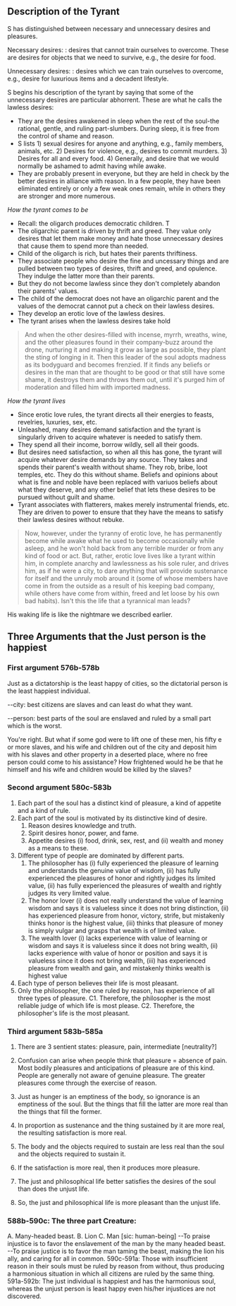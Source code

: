 ## Description of the Tyrant

S has distinguished between necessary and unnecessary desires and pleasures. 

Necessary desires:
: desires that cannot train ourselves to overcome. These are desires for objects that we need to survive, e.g., the desire for food. 

Unnecessary desires: 
: desires which we can train ourselves to overcome, e.g., desire for luxurious items and a decadent lifestyle. 

S begins his description of the tyrant by saying that some of the unnecessary desires are particular abhorrent. These are what he calls the lawless desires: 

+ They are the desires awakened in sleep when the rest of the soul-the rational, gentle, and ruling part-slumbers. During sleep, it is free from the control of shame and reason.
+ S lists 1) sexual desires for anyone and anything, e.g., family members, animals, etc. 2) Desires for violence, e.g., desires to commit murders. 3) Desires for all and every food. 4) Generally, and desire that we would normally be ashamed to admit having while awake. 
+ They are probably present in everyone, but they are held in check by the better desires in alliance with reason. In a few people, they have been eliminated entirely or only a few weak ones remain, while in others they are stronger and more numerous.

*How the tyrant comes to be*

+ Recall: the oligarch produces democratic children. T
+ The oligarchic parent is driven by thrift and greed. They value only desires that let them make money and hate those unnecessary desires that cause them to spend more than needed.
+ Child of the oligarch is rich, but hates their parents thriftiness. 
+ They associate people who desire the fine and uncessary things and are pulled between two types of desires, thrift and greed, and opulence. They indulge the latter more than their parents. 
+ But they do not become lawless since they don't completely abandon their parents' values. 
+ The child of the democrat does not have an oligarchic parent and the values of the democrat cannot put a check on their lawless desires. 
+ They develop an erotic love of the lawless desires. 
+ The tyrant arises when the lawless desires take hold 


> And when the other desires-filled with incense, myrrh, wreaths, wine, and the other pleasures found in their company-buzz around the drone, nurturing it and making it grow as large as possible, they plant the sting of longing in it. Then this leader of the soul adopts madness as its bodyguard and becomes frenzied. If it finds any beliefs or desires in the man that are thought to be good or that still have some shame, it destroys them and throws them out, until it's purged him of moderation and filled him with imported madness.

*How the tyrant lives*

+ Since erotic love rules, the tyrant directs all their energies to feasts, revelries, luxuries, sex, etc.
+ Unleashed, many desires demand satisfaction and the tyrant is singularly driven to acquire whatever is needed to satisfy them. 
+ They spend all their income, borrow wildly, sell all their goods. 
+ But desires need satisfaction, so when all this has gone, the tyrant will acquire whatever desire demands by any source. They takes and spends their parent's wealth without shame. They rob, bribe, loot temples, etc. They do this without shame. Beliefs and opinions about what is fine and noble have been replaced with variuos beliefs about what they deserve, and any other belief that lets these desires to be pursued without guilt and shame.
+ Tyrant associates with flatterers, makes merely instrumental friends, etc. They are driven to power to ensure that they have the means to satisfy their lawless desires without rebuke. 

> Now, however, under the tyranny of erotic love, he has permanently become while awake what he used to become occasionally while asleep, and he won't hold back from any terrible murder or from any kind of food or act. But, rather, erotic love lives like a tyrant within him, in complete anarchy and lawlessness as his sole ruler, and drives him, as if he were a city, to dare anything that will provide sustenance for itself and the unruly mob around it (some of whose members have come in from the outside as a result of his keeping bad company, while others have come from within, freed and let loose by his own bad habits). Isn't this the life that a tyrannical man leads?

His waking life is like the
nightmare we described earlier.

## Three Arguments that the Just person is the happiest


### First argument 576b-578b 

Just as a dictatorship is the least happy of cities, so the dictatorial person is the least happiest individual.

--city: best citizens are slaves and can least do what they want.

--person: best parts of the soul are enslaved and ruled by a small part which is the worst. 
 
 You're right. But what if some god were to lift one of these men, his fifty e
or more slaves, and his wife and children out of the city and deposit him with his slaves and other property in a deserted place, where no free person could come to his assistance? How frightened would he be that he himself and his wife and children would be killed by the slaves?

### Second argument 580c-583b

1. Each part of the soul has a distinct kind of pleasure, a kind of appetite and a kind of rule. 
2. Each part of the soul is motivated by its distinctive kind of desire.
	1. Reason desires knowledge and truth.
	2. Spirit desires honor, power, and fame.
	3. Appetite desires (i) food, drink, sex, rest, and (ii) wealth and money as a means to these. 
2. Different type of people are dominated by different parts.
	1. The philosopher has (i) fully experienced the pleasure of learning and understands the genuine value of wisdom, (ii) has fully experienced the pleasures of honor and rightly judges its limited value, (ii) has fully experienced the pleasures of wealth and rightly judges its very limited value. 
	2. The honor lover (i) does not really understand the value of learning wisdom and says it is valueless since it does not bring distinction, (ii) has experienced pleasure from honor, victory, strife, but mistakenly thinks honor is the highest value, (iii) thinks that pleasure of money is simply vulgar and grasps that wealth is of limited value.
	3. The wealth lover (i) lacks experience with value of learning or wisdom and says it is valueless since it does not bring wealth, (ii) lacks experience with value of honor or position and says it is valueless since it does not bring wealth, (iii) has experienced pleasure from wealth and gain, and mistakenly thinks wealth is highest value
4. Each type of person believes their life is most pleasant.
4. Only the philosopher, the one ruled by reason, has experience of all three types of pleasure. 
C1. Therefore, the philosopher is the most reliable judge of which life is most please.
C2. Therefore, the philosopher's life is the most pleasant. 


### Third argument 583b-585a

1. There are 3 sentient states: pleasure, pain, intermediate [neutrality?]
2.  Confusion can arise when people think that pleasure = absence of pain. Most bodily pleasures and anticipations of pleasure are of this kind. People are generally not aware of genuine pleasure. The greater pleasures come through the exercise of reason.
3. Just as hunger is an emptiness of the body, so ignorance is an emptiness of the soul. But the things that fill the latter are more real than the things that fill the former.
4. In proportion as sustenance and the thing sustained by it are more real, the resulting satisfaction is more real.
5. The body and the objects required to sustain are less real than the soul and the objects required to sustain it.
6. If the satisfaction is more real, then it produces more pleasure.
7. The just and philosophical life better satisfies the desires of the soul than does the unjust life.

5. So, the just and philosophical life is more pleasant than the unjust life.

### 588b-590c: The three part Creature:
A. Many-headed beast.
B. Lion
C. Man [sic: human-being]
--To praise injustice is to favor the enslavement of the man by the many headed beast. 
--To praise justice is to favor the man taming the beast, making the lion his ally, and caring for all in common.
590c-591a: Those with insufficient reason in their souls must be ruled by reason from without, thus producing a harmonious situation in which all citizens are ruled by the same thing.
591a-592b: The just individual is happiest and has the harmonious soul, whereas the unjust person is least happy even his/her injustices are not discovered.
 
 